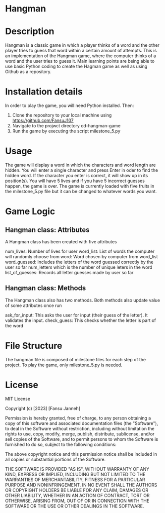 # Hangman

# Description
Hangman is a classic game in which a player thinks of a word and the other player tries to guess that word within a certain amount of attempts. This is an implementation of the Hangman game, where the computer thinks of a word and the user tries to guess it. Main learning points are being able to use basic Python coding to create the Hagman game as well as using Github as a repository.

# Installation details
In order to play the game, you will need Python installed. Then:
1. Clone the repository to your local machine using https://github.com/FansuJ107
2. Navigate to the projwct directory cd-hangman-game
3. Run the game by executing the script milestone_5.py

# Usage
The game will display a word in which the characters and word length are hidden. You will enter a single character and press Enter in oder to find the hidden word. If the character you enter is correct, it will show up in its position(s). You will have 5 lives and if you have 5 incorrect guesses happen, the game is over. The game is currently loaded with five fruits in the milestone_5.py file but it can be changed to whatever words you want.

# Game Logic

## Hangman class: Attributes
A Hangman class has been created with five attributes

num_lives: Number of lives for user
word_list: List of words the computer will randomly choose from
word: Word chosen by computer from word_list
word_guessed: Includes the letters of the word guessed correctly by the user so far
num_letters which is the number of unique leters in the word
list_of_guesses: Records all letter guesses made by user so far

## Hangman class: Methods
The Hangman class also has two methods. Both methods also update value of some attributes once run

ask_for_input: This asks the user for input (their guess of the letter). It validates the input.
check_guess: This checks whether the letter is part of the word

# File Structure
The hangman file is composed of milestone files for each step of the project. To play the game, only milestone_5.py is needed.

# License
MIT License

Copyright (c) [2023] [Fansu Janneh]

Permission is hereby granted, free of charge, to any person obtaining a copy of this software and associated documentation files (the "Software"), to deal in the Software without restriction, including without limitation the rights to use, copy, modify, merge, publish, distribute, sublicense, and/or sell copies of the Software, and to permit persons to whom the Software is furnished to do so, subject to the following conditions:

The above copyright notice and this permission notice shall be included in all copies or substantial portions of the Software.

THE SOFTWARE IS PROVIDED "AS IS", WITHOUT WARRANTY OF ANY KIND, EXPRESS OR IMPLIED, INCLUDING BUT NOT LIMITED TO THE WARRANTIES OF MERCHANTABILITY, FITNESS FOR A PARTICULAR PURPOSE AND NONINFRINGEMENT. IN NO EVENT SHALL THE AUTHORS OR COPYRIGHT HOLDERS BE LIABLE FOR ANY CLAIM, DAMAGES OR OTHER LIABILITY, WHETHER IN AN ACTION OF CONTRACT, TORT OR OTHERWISE, ARISING FROM, OUT OF OR IN CONNECTION WITH THE SOFTWARE OR THE USE OR OTHER DEALINGS IN THE SOFTWARE.
